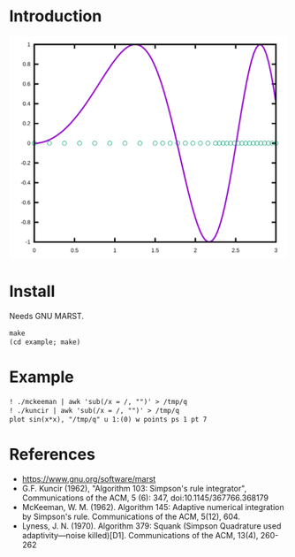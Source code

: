 # Introduction

![sin(x*x)](./img/kuncir.svg)

# Install

Needs GNU MARST.

    make
    (cd example; make)

# Example

    ! ./mckeeman | awk 'sub(/x = /, "")' > /tmp/q
    ! ./kuncir | awk 'sub(/x = /, "")' > /tmp/q
    plot sin(x*x), "/tmp/q" u 1:(0) w points ps 1 pt 7

# References

- https://www.gnu.org/software/marst
- G.F. Kuncir (1962), "Algorithm 103: Simpson's rule integrator",
  Communications of the ACM, 5 (6): 347, doi:10.1145/367766.368179
- McKeeman, W. M. (1962). Algorithm 145: Adaptive numerical
  integration by Simpson's rule. Communications of the ACM, 5(12),
  604.
- Lyness, J. N. (1970). Algorithm 379: Squank (Simpson Quadrature used
  adaptivity—noise killed)[D1]. Communications of the ACM, 13(4),
  260-262
